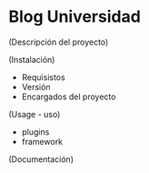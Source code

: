 # Blog Universidad

(Descripción del proyecto)

(Instalación)
- Requisistos
- Versión
- Encargados del proyecto

(Usage - uso)
- plugins
- framework

(Documentación)

